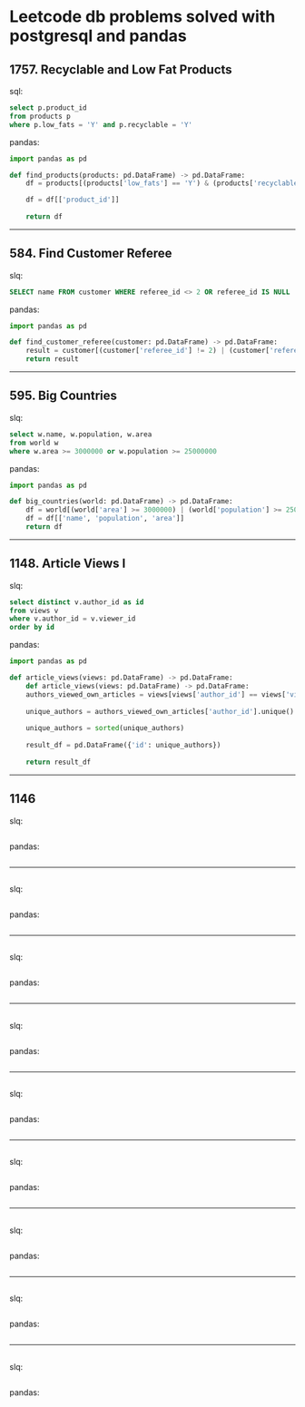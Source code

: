 # Leetcode db problems solved with postgresql and pandas

## 1757. Recyclable and Low Fat Products
sql:
``` sql
select p.product_id
from products p
where p.low_fats = 'Y' and p.recyclable = 'Y'
```
pandas:
``` python
import pandas as pd

def find_products(products: pd.DataFrame) -> pd.DataFrame:
    df = products[(products['low_fats'] == 'Y') & (products['recyclable'] == 'Y')]

    df = df[['product_id']]
    
    return df
```
---
## 584. Find Customer Referee
slq:
``` sql
SELECT name FROM customer WHERE referee_id <> 2 OR referee_id IS NULL
```
pandas:
``` python
import pandas as pd

def find_customer_referee(customer: pd.DataFrame) -> pd.DataFrame:
    result = customer[(customer['referee_id'] != 2) | (customer['referee_id'].isnull())][['name']]
    return result

```
---
## 595. Big Countries
slq:
``` sql
select w.name, w.population, w.area
from world w
where w.area >= 3000000 or w.population >= 25000000
```
pandas:
``` python
import pandas as pd

def big_countries(world: pd.DataFrame) -> pd.DataFrame:
    df = world[(world['area'] >= 3000000) | (world['population'] >= 25000000)]
    df = df[['name', 'population', 'area']]
    return df
```
---
## 1148. Article Views I
slq:
``` sql
select distinct v.author_id as id 
from views v
where v.author_id = v.viewer_id
order by id
```
pandas:
``` python
import pandas as pd

def article_views(views: pd.DataFrame) -> pd.DataFrame:
    def article_views(views: pd.DataFrame) -> pd.DataFrame:
    authors_viewed_own_articles = views[views['author_id'] == views['viewer_id']]
    
    unique_authors = authors_viewed_own_articles['author_id'].unique()
    
    unique_authors = sorted(unique_authors)
    
    result_df = pd.DataFrame({'id': unique_authors})
    
    return result_df
```
---
## 1146
slq:
``` sql

```
pandas:
``` python

```
---
## 
slq:
``` sql

```
pandas:
``` python

```
---
## 
slq:
``` sql

```
pandas:
``` python

```
---
## 
slq:
``` sql

```
pandas:
``` python

```
---
## 
slq:
``` sql

```
pandas:
``` python

```
---
## 
slq:
``` sql

```
pandas:
``` python

```
---
## 
slq:
``` sql

```
pandas:
``` python

```
---
## 
slq:
``` sql

```
pandas:
``` python

```
---
## 
slq:
``` sql

```
pandas:
``` python

```

